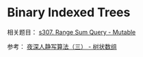 # Binary Indexed Trees


相关题目： [s307. Range Sum Query - Mutable](https://leetcode.com/problems/r..-s..-query-mutable/)

参考： 
[夜深人静写算法（三） - 树状数组](http://www.cppblog.com/menjitianya/archive/2015/11/02/212171.html)


